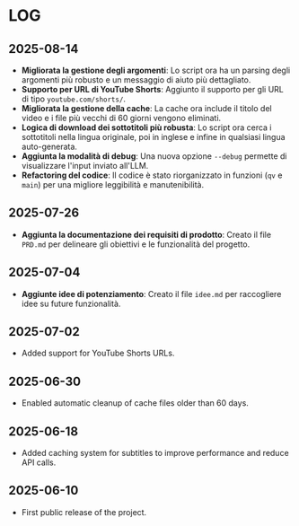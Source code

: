 # LOG

## 2025-08-14

- **Migliorata la gestione degli argomenti**: Lo script ora ha un parsing degli argomenti più robusto e un messaggio di aiuto più dettagliato.
- **Supporto per URL di YouTube Shorts**: Aggiunto il supporto per gli URL di tipo `youtube.com/shorts/`.
- **Migliorata la gestione della cache**: La cache ora include il titolo del video e i file più vecchi di 60 giorni vengono eliminati.
- **Logica di download dei sottotitoli più robusta**: Lo script ora cerca i sottotitoli nella lingua originale, poi in inglese e infine in qualsiasi lingua auto-generata.
- **Aggiunta la modalità di debug**: Una nuova opzione `--debug` permette di visualizzare l'input inviato all'LLM.
- **Refactoring del codice**: Il codice è stato riorganizzato in funzioni (`qv` e `main`) per una migliore leggibilità e manutenibilità.

## 2025-07-26

- **Aggiunta la documentazione dei requisiti di prodotto**: Creato il file `PRD.md` per delineare gli obiettivi e le funzionalità del progetto.

## 2025-07-04

- **Aggiunte idee di potenziamento**: Creato il file `idee.md` per raccogliere idee su future funzionalità.

## 2025-07-02

- Added support for YouTube Shorts URLs.

## 2025-06-30

- Enabled automatic cleanup of cache files older than 60 days.

## 2025-06-18

- Added caching system for subtitles to improve performance and reduce API calls.

## 2025-06-10

- First public release of the project.